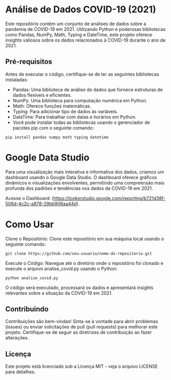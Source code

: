 # Análise de Dados COVID-19 (2021)
Este repositório contém um conjunto de análises de dados sobre a pandemia de COVID-19 em 2021. Utilizando Python e poderosas bibliotecas como Pandas, NumPy, Math, Typing e DateTime, este projeto oferece insights valiosos sobre os dados relacionados à COVID-19 durante o ano de 2021.

## Pré-requisitos
Antes de executar o código, certifique-se de ter as seguintes bibliotecas instaladas:

- Pandas: Uma biblioteca de análise de dados que fornece estruturas de dados flexíveis e eficientes.
- NumPy: Uma biblioteca para computação numérica em Python.
- Math: Oferece funções matemáticas.
- Typing: Para adicionar tipo de dados às variáveis.
- DateTime: Para trabalhar com datas e horários em Python.
- Você pode instalar todas as bibliotecas usando o gerenciador de pacotes pip com o seguinte comando:

```
pip install pandas numpy math typing datetime
```
# Google Data Studio
Para uma visualização mais interativa e informativa dos dados, criamos um dashboard usando o Google Data Studio. O dashboard oferece gráficos dinâmicos e visualizações envolventes, permitindo uma compreensão mais profunda dos padrões e tendências nos dados da COVID-19 em 2021.

Acesse o Dashboard: (https://lookerstudio.google.com/reporting/b721d38f-506d-4c2c-a878-29bb906aa44d).
# Como Usar
Clone o Repositório: Clone este repositório em sua máquina local usando o seguinte comando:
```
git clone https://github.com/seu-usuario/nome-do-repositorio.git
```
Execute o Código: Navegue até o diretório onde o repositório foi clonado e execute o arquivo analise_covid.py usando o Python:
```
python analise_covid.py
```
O código será executado, processará os dados e apresentará insights relevantes sobre a situação da COVID-19 em 2021.

## Contribuindo
Contribuições são bem-vindas! Sinta-se à vontade para abrir problemas (issues) ou enviar solicitações de pull (pull requests) para melhorar este projeto. Certifique-se de seguir as diretrizes de contribuição ao fazer alterações.

## Licença
Este projeto está licenciado sob a Licença MIT - veja o arquivo LICENSE para detalhes.
